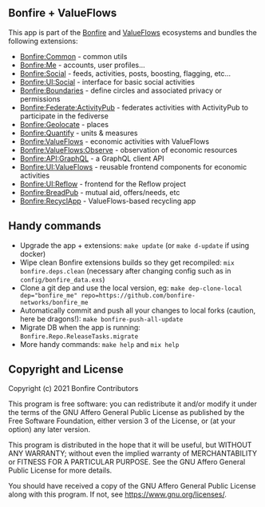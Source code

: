 ## Bonfire + ValueFlows

This app is part of the [Bonfire](https://bonfirenetworks.org/) and [ValueFlows](http://valueflo.ws/) ecosystems and bundles the following extensions:

- [Bonfire:Common](https://github.com/bonfire-networks/bonfire_common) - common utils
- [Bonfire:Me](https://github.com/bonfire-networks/bonfire_me) - accounts, user profiles...
- [Bonfire:Social](https://github.com/bonfire-networks/bonfire_social) - feeds, activities, posts, boosting, flagging, etc...
- [Bonfire:UI:Social](https://github.com/bonfire-ecosystem/bonfire_ui_social) - interface for basic social activities 
- [Bonfire:Boundaries](https://github.com/bonfire-networks/bonfire_boundaries) - define circles and associated privacy or permissions
- [Bonfire:Federate:ActivityPub](https://github.com/bonfire-networks/bonfire_federate_activitypub) - federates activities with ActivityPub to participate in the fediverse
- [Bonfire:Geolocate](https://github.com/bonfire-ecosystem/bonfire_geolocate) - places
- [Bonfire:Quantify](https://github.com/bonfire-ecosystem/bonfire_quantify) - units & measures
- [Bonfire:ValueFlows](https://github.com/bonfire-ecosystem/bonfire_valueflows) - economic activities with ValueFlows
- [Bonfire:ValueFlows:Observe](https://github.com/bonfire-ecosystem/bonfire_valueflows_observe) - observation of economic resources
- [Bonfire:API:GraphQL](https://github.com/bonfire-ecosystem/bonfire_api_graphql) - a GraphQL client API
- [Bonfire:UI:ValueFlows](https://github.com/bonfire-networks/bonfire_ui_social) - reusable frontend components for economic activities 
- [Bonfire:UI:Reflow](https://github.com/bonfire-networks/bonfire_ui_social) - frontend for the Reflow project
- [Bonfire:BreadPub](https://github.com/bonfire-ecosystem/bonfire_breadpub) - mutual aid, offers/needs, etc
- [Bonfire:RecyclApp](https://github.com/bonfire-ecosystem/bonfire_recyclapp) - ValueFlows-based recycling app


## Handy commands

* Upgrade the app + extensions: `make update`  (or `make d-update` if using docker)
* Wipe clean Bonfire extensions builds so they get recompiled: `mix bonfire.deps.clean` (necessary after changing config such as in `config/bonfire_data.exs`)
* Clone a git dep and use the local version, eg: `make dep-clone-local dep="bonfire_me" repo=https://github.com/bonfire-networks/bonfire_me` 
* Automatically commit and push all your changes to local forks (caution, here be dragons!): `make bonfire-push-all-update` 
* Migrate DB when the app is running: `Bonfire.Repo.ReleaseTasks.migrate`
* More handy commands: `make help` and `mix help`


## Copyright and License

Copyright (c) 2021 Bonfire Contributors

This program is free software: you can redistribute it and/or modify
it under the terms of the GNU Affero General Public License as
published by the Free Software Foundation, either version 3 of the
License, or (at your option) any later version.

This program is distributed in the hope that it will be useful, but
WITHOUT ANY WARRANTY; without even the implied warranty of
MERCHANTABILITY or FITNESS FOR A PARTICULAR PURPOSE.  See the GNU
Affero General Public License for more details.

You should have received a copy of the GNU Affero General Public
License along with this program.  If not, see <https://www.gnu.org/licenses/>.

